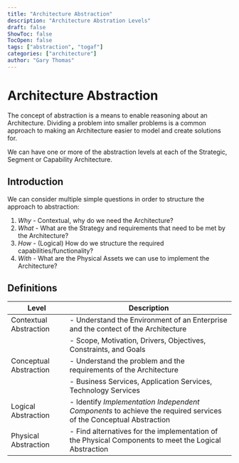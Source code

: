 ```yaml
---
title: "Architecture Abstraction"
description: "Architecture Abstration Levels"
draft: false
ShowToc: false
TocOpen: false
tags: ["abstraction", "togaf"]
categories: ["architecture"]
author: "Gary Thomas"
---
```


# Architecture Abstraction

The concept of abstraction is a means to enable reasoning about an Architecture. Dividing a problem into smaller problems is a common approach to making an Architecture easier to model and create solutions for.

We can have one or more of the abstraction levels at each of the Strategic, Segment or Capability Architecture.

## Introduction

We can consider multiple simple questions in order to structure the approach to abstraction:

1. *Why* - Contextual, why do we need the Architecture?
2. *What* - What are the Strategy and requirements that need to be met by the Architecture?
3. *How* - (Logical) How do we structure the required capabilities/functionality?
4. *With* - What are the Physical Assets we can use to implement the Architecture?

## Definitions

|Level|Description|
|---|---|
|Contextual Abstraction|- Understand the Environment of an Enterprise and the contect of the Architecture|
| |- Scope, Motivation, Drivers, Objectives, Constraints, and Goals|
|Conceptual Abstraction|- Understand the problem and the requirements of the Architecture|
| |- Business Services, Application Services, Technology Services|
|Logical Abstraction|- Identify *Implementation Independent Components* to achieve the required services of the Conceptual Abstraction|
|Physical Abstraction|- Find alternatives for the implementation of the Physical Components to meet the Logical Abstraction|